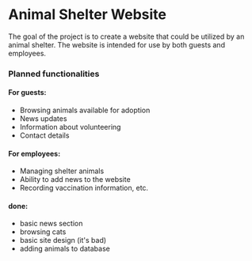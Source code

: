 # Animal Shelter Website

The goal of the project is to create a website that could be utilized by an animal shelter.
The website is intended for use by both guests and employees.

### Planned functionalities

#### For guests:

- Browsing animals available for adoption
- News updates
- Information about volunteering
- Contact details

#### For employees:

- Managing shelter animals
- Ability to add news to the website
- Recording vaccination information, etc.

#### done:

- basic news section
- browsing cats
- basic site design (it's bad)
- adding animals to database
